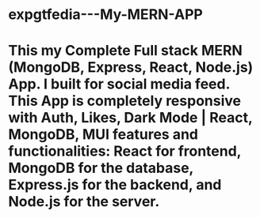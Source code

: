 # expgtfedia---My-MERN-APP
# This my Complete Full stack MERN (MongoDB, Express, React, Node.js) App. I built for social media feed. This App is completely responsive with Auth, Likes, Dark Mode | React, MongoDB, MUI features and functionalities: React for frontend, MongoDB for the database, Express.js for the backend, and Node.js for the server.
